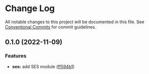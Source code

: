 # Change Log

All notable changes to this project will be documented in this file.
See [Conventional Commits](https://conventionalcommits.org) for commit guidelines.

## 0.1.0 (2022-11-09)


### Features

* **ses:** add SES module ([ff594b1](https://github.com/aldra-consulting/infrastructure-modules/commit/ff594b194a9f72912e7ed4be14709dd6da6e7fa2))
